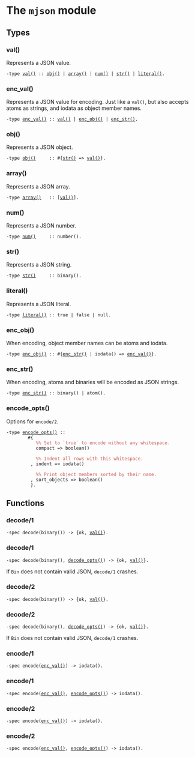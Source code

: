 # The `mjson` module

## Types
### <a name="type_val">val()</a>

Represents a JSON value.
<pre><code>-type <a href="#type_val">val()</a> :: <a href="#type_obj">obj()</a> | <a href="#type_array">array()</a> | <a href="#type_num">num()</a> | <a href="#type_str">str()</a> | <a href="#type_literal">literal()</a>.
</code></pre>

### <a name="type_enc_val">enc_val()</a>

Represents a JSON value for encoding. Just like a `val()`, but also
accepts atoms as strings, and iodata as object member names.
<pre><code>-type <a href="#type_enc_val">enc_val()</a> :: <a href="#type_val">val()</a> | <a href="#type_enc_obj">enc_obj()</a> | <a href="#type_enc_str">enc_str()</a>.
</code></pre>

### <a name="type_obj">obj()</a>

Represents a JSON object.
<pre><code>-type <a href="#type_obj">obj()</a>     :: #{<a href="#type_str">str()</a> => <a href="#type_val">val()</a>}.
</code></pre>

### <a name="type_array">array()</a>

Represents a JSON array.
<pre><code>-type <a href="#type_array">array()</a>   :: [<a href="#type_val">val()</a>].
</code></pre>

### <a name="type_num">num()</a>

Represents a JSON number.
<pre><code>-type <a href="#type_num">num()</a>     :: number().
</code></pre>

### <a name="type_str">str()</a>

Represents a JSON string.
<pre><code>-type <a href="#type_str">str()</a>     :: binary().
</code></pre>

### <a name="type_literal">literal()</a>

Represents a JSON literal.
<pre><code>-type <a href="#type_literal">literal()</a> :: true | false | null.
</code></pre>

### <a name="type_enc_obj">enc_obj()</a>

When encoding, object member names can be atoms and iodata.
<pre><code>-type <a href="#type_enc_obj">enc_obj()</a> :: #{<a href="#type_enc_str">enc_str()</a> | iodata() => <a href="#type_enc_val">enc_val()</a>}.
</code></pre>

### <a name="type_enc_str">enc_str()</a>

When encoding, atoms and binaries will be encoded as JSON strings.
<pre><code>-type <a href="#type_enc_str">enc_str()</a> :: binary() | atom().
</code></pre>

### <a name="type_encode_opts">encode_opts()</a>

Options for `encode/2`.
<pre><code>-type <a href="#type_encode_opts">encode_opts()</a> ::
        #{
           <span style="color:indianred">%% Set to `true` to encode without any whitespace.</span>
           compact => boolean()

           <span style="color:indianred">%% Indent all rows with this whitespace.</span>
         , indent => iodata()

           <span style="color:indianred">%% Print object members sorted by their name.</span>
         , sort_objects => boolean()
         }.
</code></pre>

## Functions
### <a name="func_decode">decode/1</a>

<pre><code>-spec decode(binary()) -> {ok, <a href="#type_val">val()</a>}.
</code></pre>
### <a name="func_decode">decode/1</a>

<pre><code>-spec decode(binary(), <a href="#type_decode_opts">decode_opts()</a>) -> {ok, <a href="#type_val">val()</a>}.
</code></pre>
If `Bin` does not contain valid JSON, `decode/1` crashes.

### <a name="func_decode">decode/2</a>

<pre><code>-spec decode(binary()) -> {ok, <a href="#type_val">val()</a>}.
</code></pre>
### <a name="func_decode">decode/2</a>

<pre><code>-spec decode(binary(), <a href="#type_decode_opts">decode_opts()</a>) -> {ok, <a href="#type_val">val()</a>}.
</code></pre>
If `Bin` does not contain valid JSON, `decode/1` crashes.

### <a name="func_encode">encode/1</a>

<pre><code>-spec encode(<a href="#type_enc_val">enc_val()</a>) -> iodata().
</code></pre>
### <a name="func_encode">encode/1</a>

<pre><code>-spec encode(<a href="#type_enc_val">enc_val()</a>, <a href="#type_encode_opts">encode_opts()</a>) -> iodata().
</code></pre>

### <a name="func_encode">encode/2</a>

<pre><code>-spec encode(<a href="#type_enc_val">enc_val()</a>) -> iodata().
</code></pre>
### <a name="func_encode">encode/2</a>

<pre><code>-spec encode(<a href="#type_enc_val">enc_val()</a>, <a href="#type_encode_opts">encode_opts()</a>) -> iodata().
</code></pre>


